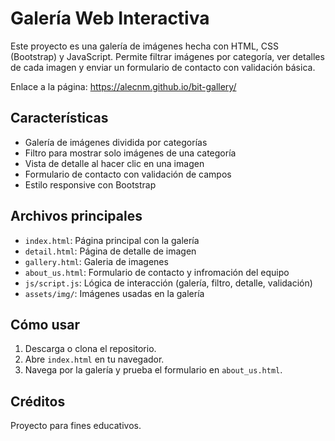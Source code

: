 # Galería Web Interactiva

Este proyecto es una galería de imágenes hecha con HTML, CSS (Bootstrap) y JavaScript. Permite filtrar imágenes por categoría, ver detalles de cada imagen y enviar un formulario de contacto con validación básica.

Enlace a la página: https://alecnm.github.io/bit-gallery/

## Características

- Galería de imágenes dividida por categorías
- Filtro para mostrar solo imágenes de una categoría
- Vista de detalle al hacer clic en una imagen
- Formulario de contacto con validación de campos
- Estilo responsive con Bootstrap

## Archivos principales

- `index.html`: Página principal con la galería
- `detail.html`: Página de detalle de imagen
- `gallery.html`: Galeria de imagenes
- `about_us.html`: Formulario de contacto y infromación del equipo
- `js/script.js`: Lógica de interacción (galería, filtro, detalle, validación)
- `assets/img/`: Imágenes usadas en la galería

## Cómo usar

1. Descarga o clona el repositorio.
2. Abre `index.html` en tu navegador.
3. Navega por la galería y prueba el formulario en `about_us.html`.

## Créditos

Proyecto para fines educativos.
